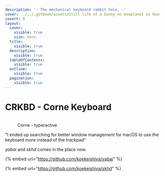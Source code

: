```yaml
---
description: '- The mechanical keyboard rabbit hole. -'
cover: ../../.gitbook/assets/Still life of a bunny on exoplanet in heaven.jpg
coverY: 0
layout:
  cover:
    visible: true
    size: hero
  title:
    visible: true
  description:
    visible: true
  tableOfContents:
    visible: true
  outline:
    visible: true
  pagination:
    visible: true
---
```


# CRKBD - Corne Keyboard

<figure><img src="../../.gitbook/assets/myCorne.png" alt=""><figcaption><p>Corne - typeractive</p></figcaption></figure>

"I ended up searching for better window management for macOS to use the keyboard more instead of the trackpad"

_yabai_ and _skhd_ comes in the place now.

{% embed url="https://github.com/koekeishiya/yabai" %}

{% embed url="https://github.com/koekeishiya/skhd" %}
